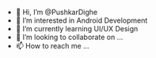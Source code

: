 - 👋 Hi, I’m @PushkarDighe
- 👀 I’m interested in Android Development
- 🌱 I’m currently learning UI/UX Design
- 💞️ I’m looking to collaborate on ...
- 📫 How to reach me ...

<!---
PushkarDighe/PushkarDighe is a ✨ special ✨ repository because its `README.md` (this file) appears on your GitHub profile.
You can click the Preview link to take a look at your changes.
--->
